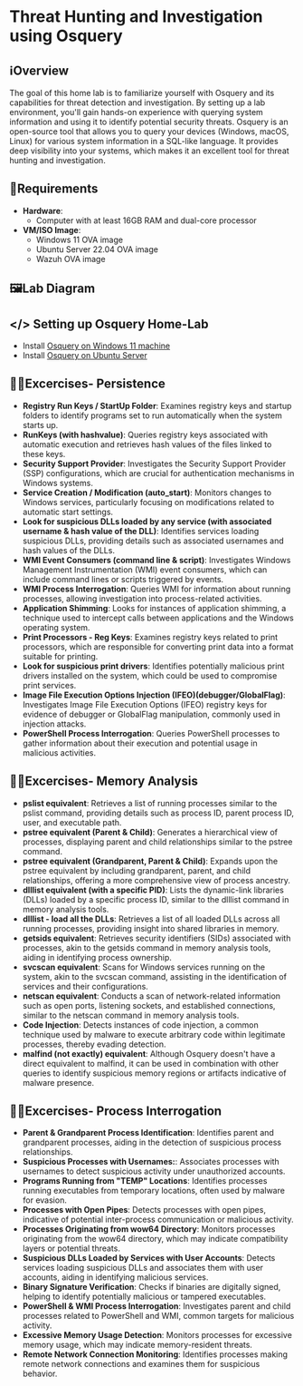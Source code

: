 # Threat Hunting and Investigation using Osquery

## ℹ️Overview

The goal of this home lab is to familiarize yourself with Osquery and its capabilities for threat detection and investigation. By setting up a lab environment, you'll gain hands-on experience with querying system information and using it to identify potential security threats. Osquery is an open-source tool that allows you to query your devices (Windows, macOS, Linux) for various system information in a SQL-like language. It provides deep visibility into your systems, which makes it an excellent tool for threat hunting and investigation. 

## 🧮Requirements

- **Hardware**:
  - Computer with at least 16GB RAM and dual-core processor
- **VM/ISO Image**:
  - Windows 11 OVA image
  - Ubuntu Server 22.04 OVA image
  - Wazuh OVA image

## 🖼️Lab Diagram



## </> Setting up Osquery Home-Lab
- Install [Osquery on Windows 11 machine](https://pkg.osquery.io/windows/osquery-4.8.0.msi)
- Install [Osquery on Ubuntu Server](https://osquery.readthedocs.io/en/stable/installation/install-linux/)



## 🧑‍💻Excercises- Persistence
-  **Registry Run Keys / StartUp Folder**: Examines registry keys and startup folders to identify programs set to run automatically when the system starts up.
-  **RunKeys (with hashvalue)**: Queries registry keys associated with automatic execution and retrieves hash values of the files linked to these keys.
-  **Security Support Provider**: Investigates the Security Support Provider (SSP) configurations, which are crucial for authentication mechanisms in Windows systems.
-  **Service Creation / Modification (auto_start)**: Monitors changes to Windows services, particularly focusing on modifications related to automatic start settings.
-  **Look for suspicious DLLs loaded by any service (with associated username & hash value of the DLL)**: Identifies services loading suspicious DLLs, providing details such as associated usernames and hash values of the DLLs.
-  **WMI Event Consumers (command line & script)**: Investigates Windows Management Instrumentation (WMI) event consumers, which can include command lines or scripts triggered by events.
-  **WMI Process Interrogation**: Queries WMI for information about running processes, allowing investigation into process-related activities.
-  **Application Shimming**: Looks for instances of application shimming, a technique used to intercept calls between applications and the Windows operating system.
-  **Print Processors - Reg Keys**: Examines registry keys related to print processors, which are responsible for converting print data into a format suitable for printing.
-  **Look for suspicious print drivers**: Identifies potentially malicious print drivers installed on the system, which could be used to compromise print services.
-  **Image File Execution Options Injection (IFEO)(debugger/GlobalFlag)**: Investigates Image File Execution Options (IFEO) registry keys for evidence of debugger or GlobalFlag manipulation, commonly used in injection attacks.
-  **PowerShell Process Interrogation**: Queries PowerShell processes to gather information about their execution and potential usage in malicious activities.

## 🧑‍💻Excercises- Memory Analysis
- **pslist equivalent**: Retrieves a list of running processes similar to the pslist command, providing details such as process ID, parent process ID, user, and executable path.
- **pstree equivalent (Parent & Child)**: Generates a hierarchical view of processes, displaying parent and child relationships similar to the pstree command.
- **pstree equivalent (Grandparent, Parent & Child)**: Expands upon the pstree equivalent by including grandparent, parent, and child relationships, offering a more comprehensive view of process ancestry.
- **dlllist equivalent (with a specific PID)**: Lists the dynamic-link libraries (DLLs) loaded by a specific process ID, similar to the dlllist command in memory analysis tools.
- **dlllist - load all the DLLs**: Retrieves a list of all loaded DLLs across all running processes, providing insight into shared libraries in memory.
- **getsids equivalent**: Retrieves security identifiers (SIDs) associated with processes, akin to the getsids command in memory analysis tools, aiding in identifying process ownership.
- **svcscan equivalent**: Scans for Windows services running on the system, akin to the svcscan command, assisting in the identification of services and their configurations.
- **netscan equivalent**: Conducts a scan of network-related information such as open ports, listening sockets, and established connections, similar to the netscan command in memory analysis tools.
- **Code Injection**: Detects instances of code injection, a common technique used by malware to execute arbitrary code within legitimate processes, thereby evading detection.
- **malfind (not exactly) equivalent**:  Although Osquery doesn't have a direct equivalent to malfind, it can be used in combination with other queries to identify suspicious memory regions or artifacts indicative of malware presence.

## 🧑‍💻Excercises- Process Interrogation
- **Parent & Grandparent Process Identification**: Identifies parent and grandparent processes, aiding in the detection of suspicious process relationships.
- **Suspicious Processes with Usernames:**: Associates processes with usernames to detect suspicious activity under unauthorized accounts.
- **Programs Running from "TEMP" Locations**: Identifies processes running executables from temporary locations, often used by malware for evasion.
- **Processes with Open Pipes**: Detects processes with open pipes, indicative of potential inter-process communication or malicious activity.
- **Processes Originating from wow64 Directory**: Monitors processes originating from the wow64 directory, which may indicate compatibility layers or potential threats.
- **Suspicious DLLs Loaded by Services with User Accounts**: Detects services loading suspicious DLLs and associates them with user accounts, aiding in identifying malicious services.
- **Binary Signature Verification**: Checks if binaries are digitally signed, helping to identify potentially malicious or tampered executables.
- **PowerShell & WMI Process Interrogation**: Investigates parent and child processes related to PowerShell and WMI, common targets for malicious activity.
- **Excessive Memory Usage Detection**: Monitors processes for excessive memory usage, which may indicate memory-resident threats.
- **Remote Network Connection Monitoring**: Identifies processes making remote network connections and examines them for suspicious behavior.  



